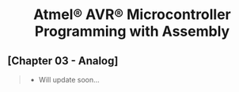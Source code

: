 <h1 align="center">Atmel® AVR® Microcontroller Programming with Assembly</h1>

[Chapter 03 - Analog]
--------------------------

> * Will update soon...